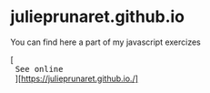 # julieprunaret.github.io

You can find here a part of my javascript exercizes

[<kbd> <br> See online <br> </kbd>][https://julieprunaret.github.io./]
